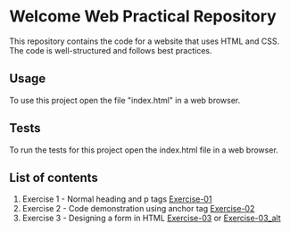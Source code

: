 # Welcome Web Practical Repository

This repository contains the code for a website that uses HTML and CSS. The code is well-structured and follows best practices.

## Usage

To use this project open the file "index.html" in a web browser.

## Tests

To run the tests for this project open the index.html file in a web browser.

## List of contents
1. Exercise 1 - Normal heading and p tags [Exercise-01](./Exercise-01/index.html)
2. Exercise 2 - Code demonstration using anchor tag [Exercise-02](./Exercise-02/index.html)
3. Exercise 3 - Designing a form in HTML [Exercise-03](./Exercise-03/index.html) or [Exercise-03_alt](./Exercise-03/index-alt.html)